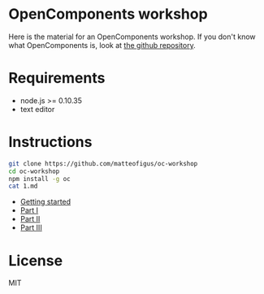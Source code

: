 OpenComponents workshop
=======================

Here is the material for an OpenComponents workshop. If you don't know what OpenComponents is, look at [the github repository](https://github.com/opentable/oc).

# Requirements

* node.js >= 0.10.35
* text editor

# Instructions

```sh
git clone https://github.com/matteofigus/oc-workshop
cd oc-workshop
npm install -g oc
cat 1.md
```

* [Getting started](getting-started.md)
* [Part I](1.md)
* [Part II](2.md)
* [Part III](3.md)


# License
MIT